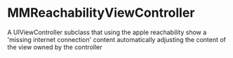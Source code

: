 MMReachabilityViewController
============================

A UIViewController subclass that using the apple reachability show a 'missing internet connection' content automatically adjusting the content of the view owned by the controller
